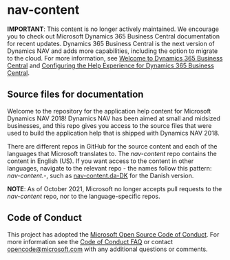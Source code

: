 # nav-content
**IMPORTANT**: This content is no longer actively maintained. We encourage you to check out Microsoft Dynamics 365 Business Central documentation for recent updates. Dynamics 365 Business Central is the next version of Dynamics NAV and adds more capabilities, including the option to migrate to the cloud. For more information, see [Welcome to Dynamics 365 Business Central](https://docs.microsoft.com/dynamics365/business-central) and [Configuring the Help Experience for Dynamics 365 Business Central](https://docs.microsoft.com/en-us/dynamics365/business-central/dev-itpro/deployment/configure-help).

## Source files for documentation

Welcome to the repository for the application help content for Microsoft Dynamics NAV 2018! Dynamics NAV has been aimed at small and midsized businesses, and this repo gives you access to the source files that were used to build the application help that is shipped with Dynamics NAV 2018.  

There are different repos in GitHub for the source content and each of the languages that Microsoft translates to. The *nav-content* repo contains the content in English (US). If you want access to the content in other languages, navigate to the relevant repo - the names follow this pattern: *nav-content.<language>-<country>*, such as [nav-content.da-DK](https://github.com/MicrosoftDocs/nav-content.da-DK) for the Danish version.

**NOTE**: As of October 2021, Microsoft no longer accepts pull requests to the *nav-content* repo, nor to the language-specific repos.  

## Code of Conduct

This project has adopted the [Microsoft Open Source Code of Conduct](https://opensource.microsoft.com/codeofconduct/). For more information see the [Code of Conduct FAQ](https://opensource.microsoft.com/codeofconduct/faq/) or contact [opencode@microsoft.com](mailto:opencode@microsoft.com) with any additional questions or comments.
